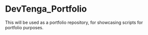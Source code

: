 # DevTenga_Portfolio
This will be used as a portfolio repository, for showcasing scripts for portfolio purposes.
